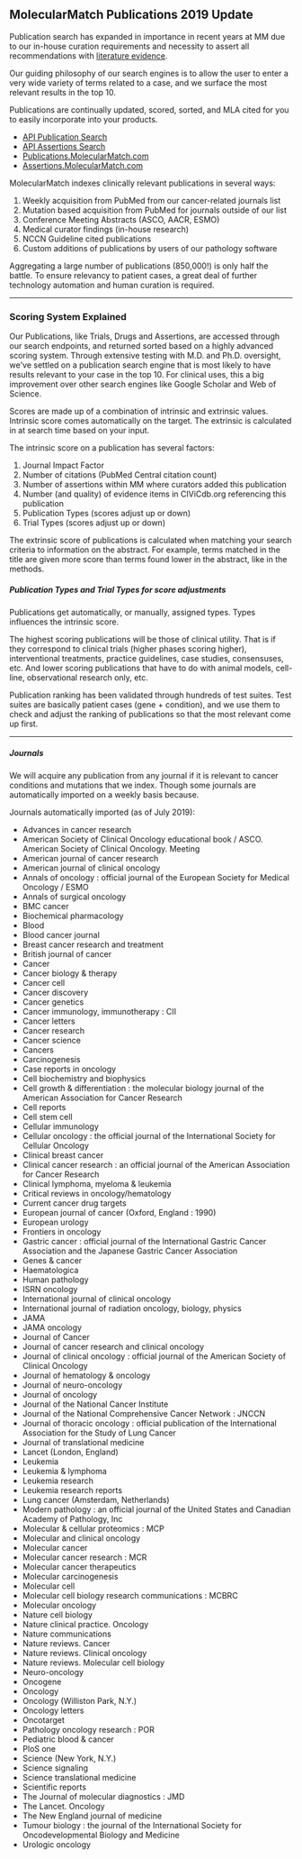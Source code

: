 ## MolecularMatch Publications 2019 Update

Publication search has expanded in importance in recent years at MM due to our in-house curation requirements and necessity to assert all recommendations with [literature evidence](https://api.molecularmatch.com/#aboutCompliance).

Our guiding philosophy of our search engines is to allow the user to enter a very wide variety of terms related to a case, and we surface the most relevant results in the top 10.

Publications are continually updated, scored, sorted, and MLA cited for you to easily incorporate into your products.

- [API Publication Search](https://api.molecularmatch.com/#publications)
- [API Assertions Search](https://api.molecularmatch.com/#assertions)
- [Publications.MolecularMatch.com](https://publications.molecularmatch.com)
- [Assertions.MolecularMatch.com](https://assertions.molecularmatch.com)

MolecularMatch indexes clinically relevant publications in several ways:

1. Weekly acquisition from PubMed from our cancer-related journals list
2. Mutation based acquisition from PubMed for journals outside of our list
3. Conference Meeting Abstracts (ASCO, AACR, ESMO)
4. Medical curator findings (in-house research)
5. NCCN Guideline cited publications
6. Custom additions of publications by users of our pathology software

Aggregating a large number of publications (850,000!) is only half the battle. To ensure relevancy to patient cases, a great deal of further technology automation and human curation is required.

---------

### Scoring System Explained

Our Publications, like Trials, Drugs and Assertions, are accessed through our search endpoints, and returned sorted based on a highly advanced scoring system. Through extensive testing with M.D. and Ph.D. oversight, we've settled on a publication search engine that is most likely to have results relevant to your case in the top 10. For clinical uses, this a big improvement over other search engines like Google Scholar and Web of Science.

Scores are made up of a combination of intrinsic and extrinsic values. Intrinsic score comes automatically on the target. The extrinsic is calculated in at search time based on your input.

The intrinsic score on a publication has several factors:

1. Journal Impact Factor
2. Number of citations (PubMed Central citation count)
3. Number of assertions within MM where curators added this publication
4. Number (and quality) of evidence items in CIViCdb.org referencing this publication
5. Publication Types (scores adjust up or down)
6. Trial Types (scores adjust up or down)

The extrinsic score of publications is calculated when matching your search criteria to information on the abstract. For example, terms matched in the title are given more score than terms found lower in the abstract, like in the methods.

##### Publication Types and Trial Types for score adjustments

Publications get automatically, or manually, assigned types. Types influences the intrinsic score.

The highest scoring publications will be those of clinical utility. That is if they correspond to clinical trials (higher phases scoring higher), interventional treatments, practice guidelines, case studies, consensuses, etc. And lower scoring publications that have to do with animal models, cell-line, observational research only, etc.

Publication ranking has been validated through hundreds of test suites. Test suites are basically patient cases (gene + condition), and we use them to check and adjust the ranking of publications so that the most relevant come up first.

---------

##### Journals

We will acquire any publication from any journal if it is relevant to cancer conditions and mutations that we index. Though some journals are automatically imported on a weekly basis because.

Journals automatically imported (as of July 2019):

- Advances in cancer research
- American Society of Clinical Oncology educational book / ASCO. American Society of Clinical Oncology. Meeting
- American journal of cancer research
- American journal of clinical oncology
- Annals of oncology : official journal of the European Society for Medical Oncology / ESMO
- Annals of surgical oncology
- BMC cancer
- Biochemical pharmacology
- Blood
- Blood cancer journal
- Breast cancer research and treatment
- British journal of cancer
- Cancer
- Cancer biology & therapy
- Cancer cell
- Cancer discovery
- Cancer genetics
- Cancer immunology, immunotherapy : CII
- Cancer letters
- Cancer research
- Cancer science
- Cancers
- Carcinogenesis
- Case reports in oncology
- Cell biochemistry and biophysics
- Cell growth & differentiation : the molecular biology journal of the American Association for Cancer Research
- Cell reports
- Cell stem cell
- Cellular immunology
- Cellular oncology : the official journal of the International Society for Cellular Oncology
- Clinical breast cancer
- Clinical cancer research : an official journal of the American Association for Cancer Research
- Clinical lymphoma, myeloma & leukemia
- Critical reviews in oncology/hematology
- Current cancer drug targets
- European journal of cancer (Oxford, England : 1990)
- European urology
- Frontiers in oncology
- Gastric cancer : official journal of the International Gastric Cancer Association and the Japanese Gastric Cancer Association
- Genes & cancer
- Haematologica
- Human pathology
- ISRN oncology
- International journal of clinical oncology
- International journal of radiation oncology, biology, physics
- JAMA
- JAMA oncology
- Journal of Cancer
- Journal of cancer research and clinical oncology
- Journal of clinical oncology : official journal of the American Society of Clinical Oncology
- Journal of hematology & oncology
- Journal of neuro-oncology
- Journal of oncology
- Journal of the National Cancer Institute
- Journal of the National Comprehensive Cancer Network : JNCCN
- Journal of thoracic oncology : official publication of the International Association for the Study of Lung Cancer
- Journal of translational medicine
- Lancet (London, England)
- Leukemia
- Leukemia & lymphoma
- Leukemia research
- Leukemia research reports
- Lung cancer (Amsterdam, Netherlands)
- Modern pathology : an official journal of the United States and Canadian Academy of Pathology, Inc
- Molecular & cellular proteomics : MCP
- Molecular and clinical oncology
- Molecular cancer
- Molecular cancer research : MCR
- Molecular cancer therapeutics
- Molecular carcinogenesis
- Molecular cell
- Molecular cell biology research communications : MCBRC
- Molecular oncology
- Nature cell biology
- Nature clinical practice. Oncology
- Nature communications
- Nature reviews. Cancer
- Nature reviews. Clinical oncology
- Nature reviews. Molecular cell biology
- Neuro-oncology
- Oncogene
- Oncology
- Oncology (Williston Park, N.Y.)
- Oncology letters
- Oncotarget
- Pathology oncology research : POR
- Pediatric blood & cancer
- PloS one
- Science (New York, N.Y.)
- Science signaling
- Science translational medicine
- Scientific reports
- The Journal of molecular diagnostics : JMD
- The Lancet. Oncology
- The New England journal of medicine
- Tumour biology : the journal of the International Society for Oncodevelopmental Biology and Medicine
- Urologic oncology
